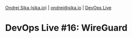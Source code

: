 [Ondrej Sika (sika.io)](https://sika.io) | <ondrej@sika.io> | [DevOps Live](https://devopslive.cz)

# DevOps Live #16: WireGuard
